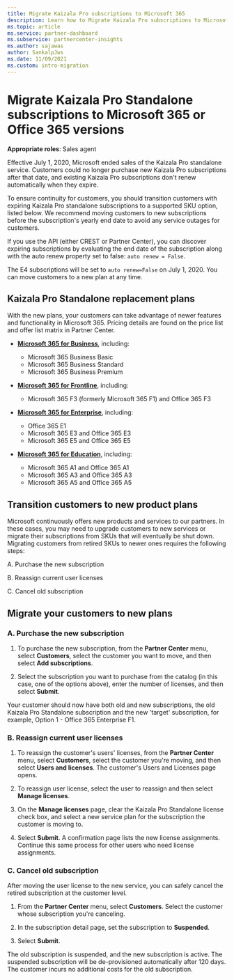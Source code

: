 ```yaml
---
title: Migrate Kaizala Pro subscriptions to Microsoft 365
description: Learn how to Migrate Kaizala Pro subscriptions to Microsoft 365 or Office 365 versions. Read this article for more details about transitioning your customers.
ms.topic: article
ms.service: partner-dashboard
ms.subservice: partnercenter-insights
ms.author: sajawas
author: SankalpJws
ms.date: 11/09/2021
ms.custom: intro-migration
---
```


# Migrate Kaizala Pro Standalone subscriptions to Microsoft 365 or Office 365 versions

**Appropriate roles**: Sales agent

Effective July 1, 2020, Microsoft ended sales of the Kaizala Pro standalone service. Customers could no longer purchase new Kaizala Pro subscriptions after that date, and existing Kaizala Pro subscriptions don't renew automatically when they expire.

To ensure continuity for customers, you should transition customers with expiring Kaizala Pro standalone subscriptions to a supported SKU option, listed below. We recommend moving customers to new subscriptions before the subscription's yearly end date to avoid any service outages for customers.

If you use the API (either CREST or Partner Center), you can discover expiring subscriptions by evaluating the end date of the subscription along with the auto renew property set to false: `auto renew = False`.

The E4 subscriptions will be set to `auto renew=False` on July 1, 2020. You can move customers to a new plan at any time.

## Kaizala Pro Standalone replacement plans

With the new plans, your customers can take advantage of newer features and functionality in Microsoft 365. Pricing details are found on the price list and offer list matrix in Partner Center.

- [**Microsoft 365 for Business**](https://www.microsoft.com/microsoft-365/compare-all-microsoft-365-products?&activetab=tab:primaryr2), including:
  - Microsoft 365 Business Basic
  - Microsoft 365 Business Standard
  - Microsoft 365 Business Premium

- [**Microsoft 365 for Frontline**](https://www.microsoft.com/microsoft-365/microsoft-365-enterprise-f3?activetab=pivot:overviewtab), including:
  - Microsoft 365 F3 (formerly Microsoft 365 F1) and Office 365 F3

- [**Microsoft 365 for Enterprise**](https://www.microsoft.com/microsoft-365/compare-microsoft-365-enterprise-plans), including:
  - Office 365 E1
  - Microsoft 365 E3 and Office 365 E3
  - Microsoft 365 E5 and Office 365 E5

- [**Microsoft 365 for Education**](https://www.microsoft.com/education/buy-license/microsoft365), including:
  - Microsoft 365 A1 and Office 365 A1
  - Microsoft 365 A3 and Office 365 A3
  - Microsoft 365 A5 and Office 365 A5

## Transition customers to new product plans

Microsoft continuously offers new products and services to our partners. In these cases, you may need to upgrade customers to new services or migrate their subscriptions from SKUs that will eventually be shut down. Migrating customers from retired SKUs to newer ones requires the following steps:

A. Purchase the new subscription

B. Reassign current user licenses

C. Cancel old subscription

## Migrate your customers to new plans

### A. Purchase the new subscription

1. To purchase the new subscription, from the **Partner Center** menu, select **Customers**, select the customer you want to move, and then select **Add subscriptions**.

2. Select the subscription you want to purchase from the catalog (in this case, one of the options above), enter the number of licenses, and then select **Submit**.

Your customer should now have both old and new subscriptions, the old Kaizala Pro Standalone subscription and the new 'target' subscription, for example, Option 1 - Office 365 Enterprise F1.

### B. Reassign current user licenses

1. To reassign the customer's users' licenses, from the **Partner Center** menu, select **Customers**, select the customer you're moving, and then select **Users and licenses**. The customer's Users and Licenses page opens.

2. To reassign user license, select the user to reassign and then select **Manage licenses**.

3. On the **Manage licenses** page, clear the Kaizala Pro Standalone license check box, and select a new service plan for the subscription the customer is moving to.

4. Select **Submit**. A confirmation page lists the new license assignments. Continue this same process for other users who need license assignments.

### C. Cancel old subscription

After moving the user license to the new service, you can safely cancel the retired subscription at the customer level.

1. From the **Partner Center** menu, select **Customers**. Select the customer whose subscription you're canceling.

2. In the subscription detail page, set the subscription to **Suspended**.

3. Select **Submit**.

The old subscription is suspended, and the new subscription is active. The suspended subscription will be de-provisioned automatically after 120 days. The customer incurs no additional costs for the old subscription.
